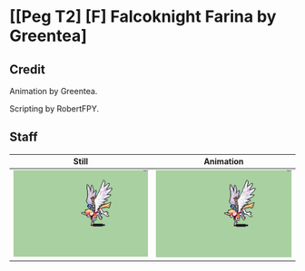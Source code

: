 # [\[Peg T2\] \[F\] Falcoknight Farina by Greentea]

## Credit

Animation by Greentea.

Scripting by RobertFPY.
	
## Staff

| Still | Animation |
| :---: | :-------: |
| ![Staff still](./Staff_000.png) | ![Staff animation](./Staff.gif) |
